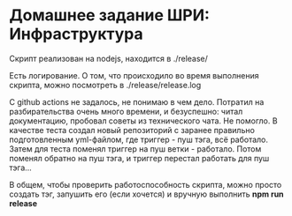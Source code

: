 # Домашнее задание ШРИ: Инфраструктура

Скрипт реализован на nodejs, находится в ./release/

Есть логирование. О том, что происходило во время выполнения скрипта, можно посмотреть в ./release/release.log

С github actions не задалось, не понимаю в чем дело. Потратил на разбирательства очень много времени, и безуспешно: читал документацию, пробовал советы из технического чата. Не помогло.
В качестве теста создал новый репозиторий с заранее правильно подготовленным yml-файлом, где триггер - пуш тэга, всё работало. Затем для теста поменял триггер на пуш ветки - работало. Потом поменял обратно на пуш тэга, и триггер перестал работать для пуш тэга...

В общем, чтобы проверить работоспособность скрипта, можно просто создать тэг, запушить его (если хочется) и вручную выполнить **npm run release**